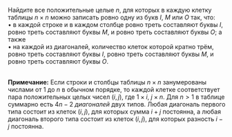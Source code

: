 Найдите все положительные целые $n$, для которых в каждую клетку таблицы $n \times n$ можно записать ровно одну из букв $I$, $M$ или $O$ так, что:
<br/>
• в каждой строке и в каждом столбце ровно треть составляют буквы $I$, ровно треть составляют буквы $M$, и ровно треть составляют буквы $O$; а также
<br/>
• на каждой из диагоналей, количество клеток которой кратно трём, ровно треть составляют буквы $I$, ровно треть составляют буквы $M$, и ровно треть составляют буквы $O$.

<br/><b>Примечание:</b> Если строки и столбцы таблицы $n \times n$ занумерованы числами от $1$ до $n$ в обычном порядке, то каждой клетке соответствует пара положительных целых чисел $(i, j)$, где
$1 \times i$, $j \times n$. Для $n > 1$ в таблице суммарно есть $4n - 2$ *диагоналей* двух типов. Любая диагональ первого типа состоит из клеток $(i, j)$, для которых сумма $i + j$ постоянна, а любая диагональ второго типа состоит из клеток $(i, j)$, для которых разность $i - j$  постоянна.